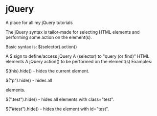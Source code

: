 # jQuery
A place for all my jQuery tutorials


The jQuery syntax is tailor-made for selecting HTML elements and performing some action on the element(s).

Basic syntax is: $(selector).action()

A $ sign to define/access jQuery
A (selector) to "query (or find)" HTML elements
A jQuery action() to be performed on the element(s)
Examples:

$(this).hide() - hides the current element.

$("p").hide() - hides all <p> elements.

$(".test").hide() - hides all elements with class="test".

$("#test").hide() - hides the element with id="test".